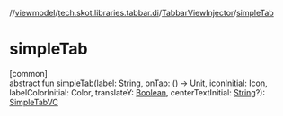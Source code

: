 //[viewmodel](../../../index.md)/[tech.skot.libraries.tabbar.di](../index.md)/[TabbarViewInjector](index.md)/[simpleTab](simple-tab.md)

# simpleTab

[common]\
abstract fun [simpleTab](simple-tab.md)(label: [String](https://kotlinlang.org/api/latest/jvm/stdlib/kotlin/-string/index.html), onTap: () -&gt; [Unit](https://kotlinlang.org/api/latest/jvm/stdlib/kotlin/-unit/index.html), iconInitial: Icon, labelColorInitial: Color, translateY: [Boolean](https://kotlinlang.org/api/latest/jvm/stdlib/kotlin/-boolean/index.html), centerTextInitial: [String](https://kotlinlang.org/api/latest/jvm/stdlib/kotlin/-string/index.html)?): [SimpleTabVC](../../../../viewcontract/viewcontract/tech.skot.libraries.tabbar/-simple-tab-v-c/index.md)
